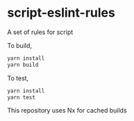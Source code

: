 # script-eslint-rules

A set of rules for script

To build,

```bash
yarn install
yarn build
```

To test,

```bash
yarn install
yarn test
```

This repository uses Nx for cached builds

